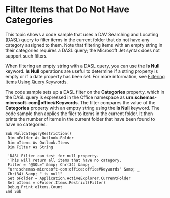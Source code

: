 
# Filter Items that Do Not Have Categories

This topic shows a code sample that uses a DAV Searching and Locating (DASL) query to filter items in the current folder that do not have any category assigned to them. Note that filtering items with an empty string in their categories requires a DASL query; the Microsoft Jet syntax does not support such filters.

When filtering an empty string with a DASL query, you can use the  **Is Null** keyword. **Is Null** operations are useful to determine if a string property is empty or if a date property has been set. For more information, see [Filtering Items Using Query Keywords](d7e6b169-c5fd-7acc-f077-658a153a921f.md).

The code sample sets up a DASL filter on the  **Categories** property, which in the DASL query is expressed in the Office namespace as **urn:schemas-microsoft-com:office:office#Keywords**. The filter compares the value of the  **Categories** property with an emptry string using the **Is Null** keyword. The code sample then applies the filer to items in the current folder. It then prints the number of items in the current folder that have been found to have no categories.




```
Sub NullCategoryRestriction() 
 Dim oFolder As Outlook.Folder 
 Dim oItems As Outlook.Items 
 Dim Filter As String 
 
 'DASL Filter can test for null property. 
 'This will return all items that have no category. 
 Filter = "@SQL=" &amp; Chr(34) &amp; _ 
 "urn:schemas-microsoft-com:office:office#Keywords" &amp; _ 
 Chr(34) &amp; " is null" 
 Set oFolder = Application.ActiveExplorer.CurrentFolder 
 Set oItems = oFolder.Items.Restrict(Filter) 
 Debug.Print oItems.Count 
End Sub
```


